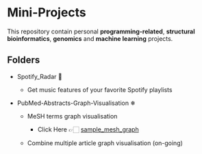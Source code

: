 # Mini-Projects

This repository contain personal **programming-related**, **structural bioinformatics**, **genomics** and **machine learning** projects.

## Folders

- Spotify_Radar 🎵
	- Get music features of your favorite Spotify playlists

- PubMed-Abstracts-Graph-Visualisation ❄
	- MeSH terms graph visualisation
	   - Click Here 👉🏻 [sample_mesh_graph](https://raw.githubusercontent.com/akshayonly/Mini-Projects/main/PubMed-Abstracts-Graph-Visualisation/article_2.png)
	
	- Combine multiple article graph visualisation (on-going)
